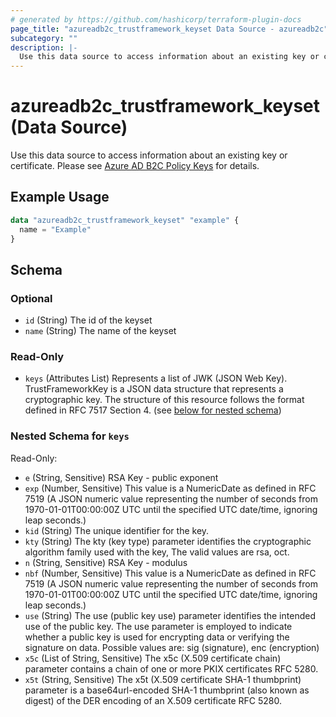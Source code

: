 ```yaml
---
# generated by https://github.com/hashicorp/terraform-plugin-docs
page_title: "azureadb2c_trustframework_keyset Data Source - azureadb2c"
subcategory: ""
description: |-
  Use this data source to access information about an existing key or certificate. Please see Azure AD B2C Policy Keys https://learn.microsoft.com/en-us/azure/active-directory-b2c/policy-keys-overview?pivots=b2c-custom-policy for details.
---
```


# azureadb2c_trustframework_keyset (Data Source)

Use this data source to access information about an existing key or certificate. Please see [Azure AD B2C Policy Keys](https://learn.microsoft.com/en-us/azure/active-directory-b2c/policy-keys-overview?pivots=b2c-custom-policy) for details.

## Example Usage

```terraform
data "azureadb2c_trustframework_keyset" "example" {
  name = "Example"
}
```

<!-- schema generated by tfplugindocs -->
## Schema

### Optional

- `id` (String) The id of the keyset
- `name` (String) The name of the keyset

### Read-Only

- `keys` (Attributes List) Represents a list of JWK (JSON Web Key). TrustFrameworkKey is a JSON data structure that represents a cryptographic key. The structure of this resource follows the format defined in RFC 7517 Section 4. (see [below for nested schema](#nestedatt--keys))

<a id="nestedatt--keys"></a>
### Nested Schema for `keys`

Read-Only:

- `e` (String, Sensitive) RSA Key - public exponent
- `exp` (Number, Sensitive) This value is a NumericDate as defined in RFC 7519 (A JSON numeric value representing the number of seconds from 1970-01-01T00:00:00Z UTC until the specified UTC date/time, ignoring leap seconds.)
- `kid` (String) The unique identifier for the key.
- `kty` (String) The kty (key type) parameter identifies the cryptographic algorithm family used with the key, The valid values are rsa, oct.
- `n` (String, Sensitive) RSA Key - modulus
- `nbf` (Number, Sensitive) This value is a NumericDate as defined in RFC 7519 (A JSON numeric value representing the number of seconds from 1970-01-01T00:00:00Z UTC until the specified UTC date/time, ignoring leap seconds.)
- `use` (String) The use (public key use) parameter identifies the intended use of the public key. The use parameter is employed to indicate whether a public key is used for encrypting data or verifying the signature on data. Possible values are: sig (signature), enc (encryption)
- `x5c` (List of String, Sensitive) The x5c (X.509 certificate chain) parameter contains a chain of one or more PKIX certificates RFC 5280.
- `x5t` (String, Sensitive) The x5t (X.509 certificate SHA-1 thumbprint) parameter is a base64url-encoded SHA-1 thumbprint (also known as digest) of the DER encoding of an X.509 certificate RFC 5280.
